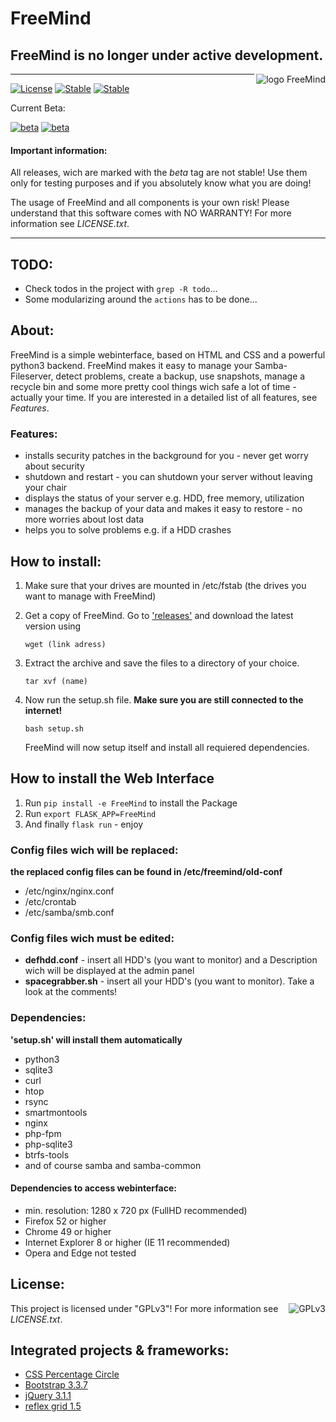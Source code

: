 # FreeMind
## FreeMind is no longer under active development.

<img align="right" src="https://github.com/technikamateur/FreeMind/blob/master/logo/linux-server-128px.png" alt="logo FreeMind">

***

[![License](https://img.shields.io/badge/License-GPLv3-blue.svg?style=flat-square)](https://www.gnu.org/licenses/gpl.txt)
[![Stable](https://img.shields.io/badge/Master%20Version-none-green.svg?style=flat-square)](https://github.com/technikamateur/FreeMind/releases)
[![Stable](https://img.shields.io/badge/Slave%20Version-none-green.svg?style=flat-square)](https://github.com/technikamateur/FreeMind/releases)

Current Beta:

[![beta](https://img.shields.io/badge/Master%20Beta%20Version-none-yellow.svg?style=flat-square)](https://github.com/technikamateur/FreeMind/releases)
[![beta](https://img.shields.io/badge/Slave%20Beta%20Version-1.0-yellow.svg?style=flat-square)](https://github.com/technikamateur/FreeMind/releases)

#### Important information:
All releases, wich are marked with the *beta* tag are not stable! Use them only for testing purposes and if you absolutely know what you are doing!

The usage of FreeMind and all components is your own risk! Please understand that this software comes with NO WARRANTY! For more information see *LICENSE.txt*.

***

## TODO:
- Check todos in the project with `grep -R todo`...
- Some modularizing around the `actions` has to be done...

## About:
FreeMind is a simple webinterface, based on HTML and CSS and a powerful python3 backend. FreeMind makes it easy to manage your Samba-Fileserver, detect problems, create a backup, use snapshots, manage a recycle bin and some more pretty cool things wich safe a lot of time - actually your time. If you are interested in a detailed list of all features, see *Features*.

### Features:
- installs security patches in the background for you - never get worry about security
- shutdown and restart - you can shutdown your server without leaving your chair
- displays the status of your server e.g. HDD, free memory, utilization
- manages the backup of your data and makes it easy to restore - no more worries about lost data
- helps you to solve problems e.g. if a HDD crashes

## How to install:
1. Make sure that your drives are mounted in /etc/fstab (the drives you want to manage with FreeMind)
2. Get a copy of FreeMind. Go to ['releases'](https://github.com/technikamateur/FreeMind/releases) and download the latest version using

    `wget (link adress)`

3. Extract the archive and save the files to a directory of your choice.

    `tar xvf (name)`

4. Now run the setup.sh file. **Make sure you are still connected to the internet!** 

    `bash setup.sh`

   FreeMind will now setup itself and install all requiered dependencies.

## How to install the Web Interface
1. Run `pip install -e FreeMind` to install the Package
2. Run `export FLASK_APP=FreeMind`
3. And finally `flask run` - enjoy

### Config files wich will be replaced:
**the replaced config files can be found in /etc/freemind/old-conf**
- /etc/nginx/nginx.conf
- /etc/crontab
- /etc/samba/smb.conf

### Config files wich must be edited:
- **defhdd.conf** - insert all HDD's (you want to monitor) and a Description wich will be displayed at the admin panel
- **spacegrabber.sh** - insert all your HDD's (you want to monitor). Take a look at the comments!

### Dependencies:
**'setup.sh' will install them automatically**
- python3
- sqlite3
- curl
- htop
- rsync
- smartmontools
- nginx
- php-fpm
- php-sqlite3
- btrfs-tools
- and of course samba and samba-common

#### Dependencies to access webinterface:
- min. resolution: 1280 x 720 px (FullHD recommended)
- Firefox 52 or higher
- Chrome 49 or higher
- Internet Explorer 8 or higher (IE 11 recommended)
- Opera and Edge not tested

## License:
<img align="right" src="https://github.com/technikamateur/FreeMind/blob/master/logo/gplv3.png" alt="GPLv3">

This project is licensed under "GPLv3"! For more information see *LICENSE.txt*.

## Integrated projects & frameworks:
- [CSS Percentage Circle](http://circle.firchow.net/)
- [Bootstrap 3.3.7](https://github.com/twbs/bootstrap)
- [jQuery 3.1.1](https://github.com/jquery/jquery)
- [reflex grid 1.5](http://leejordan.github.io/reflex/docs/)
